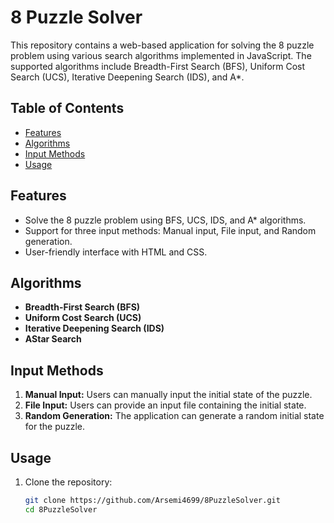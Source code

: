 # 8 Puzzle Solver

This repository contains a web-based application for solving the 8 puzzle problem using various search algorithms implemented in JavaScript. The supported algorithms include Breadth-First Search (BFS), Uniform Cost Search (UCS), Iterative Deepening Search (IDS), and A*.

## Table of Contents

- [Features](#features)
- [Algorithms](#algorithms)
- [Input Methods](#input-methods)
- [Usage](#usage)

## Features

- Solve the 8 puzzle problem using BFS, UCS, IDS, and A* algorithms.
- Support for three input methods: Manual input, File input, and Random generation.
- User-friendly interface with HTML and CSS.

## Algorithms

- **Breadth-First Search (BFS)**
- **Uniform Cost Search (UCS)**
- **Iterative Deepening Search (IDS)**
- **AStar Search**

## Input Methods

1. **Manual Input:** Users can manually input the initial state of the puzzle.
2. **File Input:** Users can provide an input file containing the initial state.
3. **Random Generation:** The application can generate a random initial state for the puzzle.

## Usage

1. Clone the repository:

   ```bash
   git clone https://github.com/Arsemi4699/8PuzzleSolver.git
   cd 8PuzzleSolver

